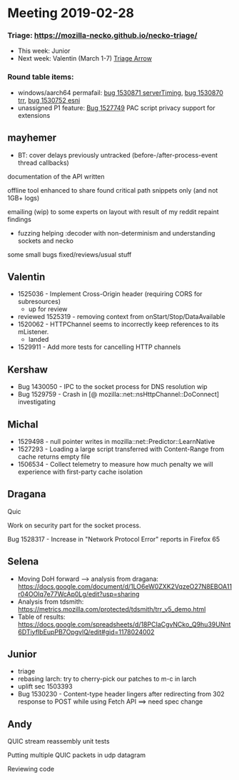# Meeting 2019-02-28
### Triage: https://mozilla-necko.github.io/necko-triage/
- This week: Junior
- Next week: Valentin (March 1-7) [Triage Arrow](https://mozilla-necko.github.io/triage-list/triager.html)

### Round table items:
- windows/aarch64 permafail: [bug 1530871 serverTiming](https://bugzilla.mozilla.org/show_bug.cgi?id=1530871), [bug 1530870 trr](https://bugzilla.mozilla.org/show_bug.cgi?id=1530870), [bug 1530752 esni](https://bugzilla.mozilla.org/show_bug.cgi?id=1530752)
- unassigned P1 feature: [Bug 1527749](https://bugzilla.mozilla.org/show_bug.cgi?id=1527749) PAC script privacy support for extensions

## mayhemer

- BT: 
cover delays previously untracked (before-/after-process-event thread callbacks)

documentation of the API written

offline tool enhanced to share found critical path snippets only (and not 1GB+ logs)

emailing (wip) to some experts on layout with result of my reddit repaint findings

- fuzzing
helping :decoder with non-determinism and understanding sockets and necko

some small bugs fixed/reviews/usual stuff

## Valentin

- 1525036 - Implement Cross-Origin header (requiring CORS for subresources)
  - up for review
- reviewed 1525319 - removing context from onStart/Stop/DataAvailable
- 1520062 - HTTPChannel seems to incorrectly keep references to its mListener.
  - landed
- 1529911 - Add more tests for cancelling HTTP channels

## Kershaw

- Bug 1430050 - IPC to the socket process for DNS resolution
    wip
- Bug 1529759 - Crash in [@ mozilla::net::nsHttpChannel::DoConnect]
  investigating

## Michal

- 1529498 - null pointer writes in mozilla::net::Predictor::LearnNative
- 1527293 - Loading a large script transferred with Content-Range from cache returns empty file
- 1506534 - Collect telemetry to measure how much penalty we will experience with first-party cache isolation

## Dragana

Quic

Work on security part for the socket process.

Bug 1528317 - Increase in "Network Protocol Error" reports in Firefox 65

## Selena

* Moving DoH forward --> analysis from dragana: https://docs.google.com/document/d/1LO6eW0ZXK2VqzeO27N8EBOA11r04OOIq7e77WcAp0Lg/edit?usp=sharing
* Analysis from tdsmith: https://metrics.mozilla.com/protected/tdsmith/trr_v5_demo.html
* Table of results: https://docs.google.com/spreadsheets/d/18PCIaCgvNCko_Q9hu39UNnt6DTiyfIbEupPB7OpgvlQ/edit#gid=1178024002

## Junior

- triage
- rebasing larch: try to cherry-pick our patches to m-c in larch
- uplift sec 1503393
- Bug 1530230 - Content-type header lingers after redirecting from 302 response to POST while using Fetch API ==> need spec change

## Andy

QUIC stream reassembly unit tests

Putting multiple QUIC packets in udp datagram

Reviewing code

